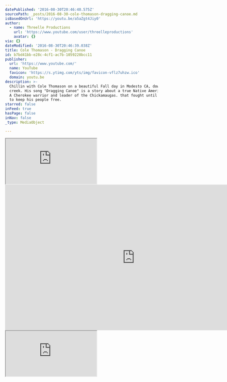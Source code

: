 ```yaml
---
datePublished: '2016-08-30T20:46:40.575Z'
sourcePath: _posts/2016-08-30-cole-thomason-dragging-canoe.md
isBasedOnUrl: 'https://youtu.be/a5aZgt4Jiy0'
author:
  - name: Threelle Productions
    url: 'https://www.youtube.com/user/threelleproductions'
    avatar: {}
via: {}
dateModified: '2016-08-30T20:46:39.038Z'
title: Cole Thomason - Dragging Canoe
id: b7bd41bb-e28c-4cf1-ac7b-1059228bcc11
publisher:
  url: 'https://www.youtube.com/'
  name: YouTube
  favicon: 'https://s.ytimg.com/yts/img/favicon-vflz7uhzw.ico'
  domain: youtu.be
description: >-
  Chillin with Cole Thomason on a beautiful Fall day in Modesto CA, down by the
  creek. His song "Dragging Canoe" is a story about a true Native American Hero.
  A Cherokee warrior and leader of the Chickamaugas. that fought until the end
  to keep his people free.
starred: false
inFeed: true
hasPage: false
inNav: false
_type: MediaObject

---
```

<iframe src="https://the-grid.github.io/ed-userhtml/?g=eJxNkU1PwzAMhu_7FdYuTaWSbh3SNjqQqATSLrsAJ4RQl7hTui2pknRjQv3vmDVFXPLh9_FrO1k5YVXjH0YAZ6WlOfNq--guWqy18nAPVauFV0azGL6JAXguuCKJ9TeAsmnWsj_eQZTdLueLWTbNJovpfDmLkkB9VdvjYaC8bXEQTmgd2Yf0U8bn0VXp4pz2Lh_Ryv6akAm4BJSMQ_VTaaGmSFU76lXyHfqnAx5Re1dcXsvdpjwic_H75CPvE1QF7D9WXNaSkR9NZ9G3VuddDwZDYbH0GGByykngSpKmZD6Q3FlBkXGaCqM1Cs-rUuDWmD3X6FPUn28vqZN7XrtxSKKGeVNaMt0YifSiDq0vsDIWWRjo-gDQMWlE-1s9gaj_q4hOQ4Gb2pFxFBO8Soev_AGcfIiU" style=""></iframe>

<iframe src="https://cdn.embedly.com/widgets/media.html?src=https%3A%2F%2Fwww.youtube.com%2Fembed%2Fa5aZgt4Jiy0%3Ffeature%3Doembed&amp;url=http%3A%2F%2Fwww.youtube.com%2Fwatch%3Fv%3Da5aZgt4Jiy0&amp;image=https%3A%2F%2Fi.ytimg.com%2Fvi%2Fa5aZgt4Jiy0%2Fhqdefault.jpg&amp;key=b7d04c9b404c499eba89ee7072e1c4f7&amp;type=text%2Fhtml&amp;schema=youtube" width="854" height="480" scrolling="no" frameborder="0" allowfullscreen="" style=""></iframe>

<iframe src="https://the-grid.github.io/ed-userhtml/?g=eJxNjjsOwyAQBa9ibZEO0ydADpEDRAtejOUPaBebHD-JlSLVK2Y0emaYji4sKGIheiUJmZTfa80bOIN_6BX9uqiCLKSmcctM0FXkkaqFp19wm6FLTNFCqrXIVevWWh8xkM957kNe9Vnn3_Qllft-wbXchIOVYS5MZx7c42sYjc7ozz_3BgwtOvw" style=""></iframe>